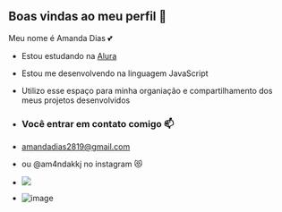 ## Boas vindas ao meu perfil 🖤

Meu nome é Amanda Dias 💕

- Estou estudando na [Alura](https://www.alura.com.br)
- Estou me desenvolvendo na linguagem JavaScript
- Utilizo esse espaço para minha organiação e compartilhamento dos meus projetos desenvolvidos

- ### Você entrar em contato comigo 📫

- amandadias2819@gmail.com

- ou @am4ndakkj no instagram 😻
- ![](https://media1.tenor.com/m/ln_XXEbYeTsAAAAC/dog-funny.gif)
- ![]()![image](https://github.com/user-attachments/assets/41f296e3-e060-453b-8141-99528be1cf2e)

